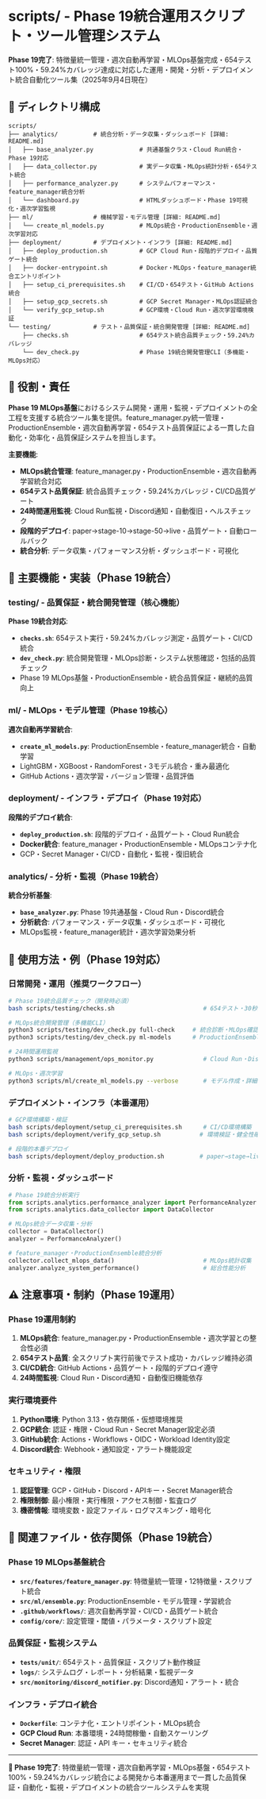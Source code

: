 # scripts/ - Phase 19統合運用スクリプト・ツール管理システム

**Phase 19完了**: 特徴量統一管理・週次自動再学習・MLOps基盤完成・654テスト100%・59.24%カバレッジ達成に対応した運用・開発・分析・デプロイメント統合自動化ツール集（2025年9月4日現在）

## 📂 ディレクトリ構成

```
scripts/
├── analytics/          # 統合分析・データ収集・ダッシュボード [詳細: README.md]
│   ├── base_analyzer.py             # 共通基盤クラス・Cloud Run統合・Phase 19対応
│   ├── data_collector.py            # 実データ収集・MLOps統計分析・654テスト統合
│   ├── performance_analyzer.py      # システムパフォーマンス・feature_manager統合分析
│   └── dashboard.py                 # HTMLダッシュボード・Phase 19可視化・週次学習監視
├── ml/                 # 機械学習・モデル管理 [詳細: README.md]
│   └── create_ml_models.py          # MLOps統合・ProductionEnsemble・週次学習対応
├── deployment/         # デプロイメント・インフラ [詳細: README.md]
│   ├── deploy_production.sh         # GCP Cloud Run・段階的デプロイ・品質ゲート統合
│   ├── docker-entrypoint.sh         # Docker・MLOps・feature_manager統合エントリポイント
│   ├── setup_ci_prerequisites.sh    # CI/CD・654テスト・GitHub Actions統合
│   ├── setup_gcp_secrets.sh         # GCP Secret Manager・MLOps認証統合
│   └── verify_gcp_setup.sh          # GCP環境・Cloud Run・週次学習環境検証
└── testing/            # テスト・品質保証・統合開発管理 [詳細: README.md]
    ├── checks.sh                    # 654テスト統合品質チェック・59.24%カバレッジ
    └── dev_check.py                 # Phase 19統合開発管理CLI（多機能・MLOps対応）
```

## 🎯 役割・責任

**Phase 19 MLOps基盤**におけるシステム開発・運用・監視・デプロイメントの全工程を支援する統合ツール集を提供。feature_manager.py統一管理・ProductionEnsemble・週次自動再学習・654テスト品質保証による一貫した自動化・効率化・品質保証システムを担当します。

**主要機能**:
- **MLOps統合管理**: feature_manager.py・ProductionEnsemble・週次自動再学習統合対応
- **654テスト品質保証**: 統合品質チェック・59.24%カバレッジ・CI/CD品質ゲート
- **24時間運用監視**: Cloud Run監視・Discord通知・自動復旧・ヘルスチェック
- **段階的デプロイ**: paper→stage-10→stage-50→live・品質ゲート・自動ロールバック
- **統合分析**: データ収集・パフォーマンス分析・ダッシュボード・可視化

## 🔧 主要機能・実装（Phase 19統合）

### **testing/ - 品質保証・統合開発管理（核心機能）**

**Phase 19統合対応**:
- **`checks.sh`**: 654テスト実行・59.24%カバレッジ測定・品質ゲート・CI/CD統合
- **`dev_check.py`**: 統合開発管理・MLOps診断・システム状態確認・包括的品質チェック
- Phase 19 MLOps基盤・ProductionEnsemble・統合品質保証・継続的品質向上

### **ml/ - MLOps・モデル管理（Phase 19核心）**

**週次自動再学習統合**:
- **`create_ml_models.py`**: ProductionEnsemble・feature_manager統合・自動学習
- LightGBM・XGBoost・RandomForest・3モデル統合・重み最適化
- GitHub Actions・週次学習・バージョン管理・品質評価

### **deployment/ - インフラ・デプロイ（Phase 19対応）**

**段階的デプロイ統合**:
- **`deploy_production.sh`**: 段階的デプロイ・品質ゲート・Cloud Run統合
- **Docker統合**: feature_manager・ProductionEnsemble・MLOpsコンテナ化
- GCP・Secret Manager・CI/CD・自動化・監視・復旧統合

### **analytics/ - 分析・監視（Phase 19統合）**

**統合分析基盤**:
- **`base_analyzer.py`**: Phase 19共通基盤・Cloud Run・Discord統合
- **分析統合**: パフォーマンス・データ収集・ダッシュボード・可視化
- MLOps監視・feature_manager統計・週次学習効果分析

## 📝 使用方法・例（Phase 19対応）

### **日常開発・運用（推奨ワークフロー）**

```bash
# Phase 19統合品質チェック（開発時必須）
bash scripts/testing/checks.sh                         # 654テスト・30秒完了

# MLOps統合開発管理（多機能CLI）
python3 scripts/testing/dev_check.py full-check     # 統合診断・MLOps確認
python3 scripts/testing/dev_check.py ml-models      # ProductionEnsemble作成

# 24時間運用監視
python3 scripts/management/ops_monitor.py              # Cloud Run・Discord監視

# MLOps・週次学習
python3 scripts/ml/create_ml_models.py --verbose       # モデル作成・詳細ログ
```

### **デプロイメント・インフラ（本番運用）**

```bash
# GCP環境構築・検証
bash scripts/deployment/setup_ci_prerequisites.sh      # CI/CD環境構築
bash scripts/deployment/verify_gcp_setup.sh           # 環境検証・健全性確認

# 段階的本番デプロイ
bash scripts/deployment/deploy_production.sh          # paper→stage→live
```

### **分析・監視・ダッシュボード**

```python
# Phase 19統合分析実行
from scripts.analytics.performance_analyzer import PerformanceAnalyzer
from scripts.analytics.data_collector import DataCollector

# MLOps統合データ収集・分析
collector = DataCollector()
analyzer = PerformanceAnalyzer()

# feature_manager・ProductionEnsemble統合分析
collector.collect_mlops_data()                         # MLOps統計収集
analyzer.analyze_system_performance()                  # 総合性能分析
```

## ⚠️ 注意事項・制約（Phase 19運用）

### **Phase 19運用制約**

1. **MLOps統合**: feature_manager.py・ProductionEnsemble・週次学習との整合性必須
2. **654テスト品質**: 全スクリプト実行前後でテスト成功・カバレッジ維持必須
3. **CI/CD統合**: GitHub Actions・品質ゲート・段階的デプロイ遵守
4. **24時間監視**: Cloud Run・Discord通知・自動復旧機能依存

### **実行環境要件**

1. **Python環境**: Python 3.13・依存関係・仮想環境推奨
2. **GCP統合**: 認証・権限・Cloud Run・Secret Manager設定必須
3. **GitHub統合**: Actions・Workflows・OIDC・Workload Identity設定
4. **Discord統合**: Webhook・通知設定・アラート機能設定

### **セキュリティ・権限**

1. **認証管理**: GCP・GitHub・Discord・APIキー・Secret Manager統合
2. **権限制御**: 最小権限・実行権限・アクセス制御・監査ログ
3. **機密情報**: 環境変数・設定ファイル・ログマスキング・暗号化

## 🔗 関連ファイル・依存関係（Phase 19統合）

### **Phase 19 MLOps基盤統合**
- **`src/features/feature_manager.py`**: 特徴量統一管理・12特徴量・スクリプト統合
- **`src/ml/ensemble.py`**: ProductionEnsemble・モデル管理・学習統合
- **`.github/workflows/`**: 週次自動再学習・CI/CD・品質ゲート統合
- **`config/core/`**: 設定管理・閾値・パラメータ・スクリプト設定

### **品質保証・監視システム**
- **`tests/unit/`**: 654テスト・品質保証・スクリプト動作検証
- **`logs/`**: システムログ・レポート・分析結果・監視データ
- **`src/monitoring/discord_notifier.py`**: Discord通知・アラート・統合

### **インフラ・デプロイ統合**
- **`Dockerfile`**: コンテナ化・エントリポイント・MLOps統合
- **GCP Cloud Run**: 本番環境・24時間稼働・自動スケーリング
- **Secret Manager**: 認証・API キー・セキュリティ統合

---

**🎯 Phase 19完了**: 特徴量統一管理・週次自動再学習・MLOps基盤・654テスト100%・59.24%カバレッジ統合による開発から本番運用まで一貫した品質保証・自動化・監視・デプロイメントの統合ツールシステムを実現